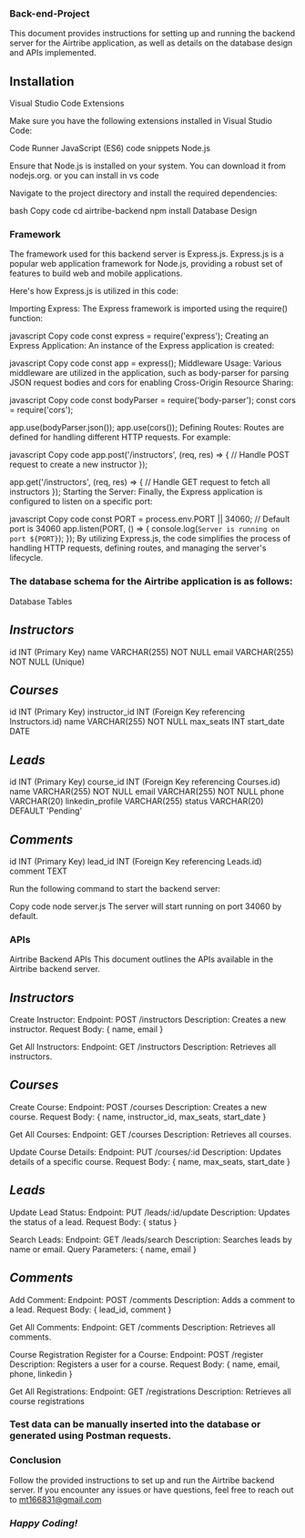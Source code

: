 ### **Back-end-Project**


This document provides instructions for setting up and running the backend server for the Airtribe application, as well as details on the database design and APIs implemented.

## **Installation**

Visual Studio Code Extensions

Make sure you have the following extensions installed in Visual Studio Code:

Code Runner
JavaScript (ES6) code snippets
Node.js

Ensure that Node.js is installed on your system. You can download it from nodejs.org. 
or 
you can install in vs code 


Navigate to the project directory and install the required dependencies:

bash
Copy code
cd airtribe-backend
npm install
Database Design

### **Framework**

The framework used for this backend server is Express.js. Express.js is a popular web application framework for Node.js, providing a robust set of features to build web and mobile applications.

Here's how Express.js is utilized in this code:

Importing Express: The Express framework is imported using the require() function:

javascript
Copy code
const express = require('express');
Creating an Express Application: An instance of the Express application is created:

javascript
Copy code
const app = express();
Middleware Usage: Various middleware are utilized in the application, such as body-parser for parsing JSON request bodies and cors for enabling Cross-Origin Resource Sharing:

javascript
Copy code
const bodyParser = require('body-parser');
const cors = require('cors');

app.use(bodyParser.json());
app.use(cors());
Defining Routes: Routes are defined for handling different HTTP requests. For example:

javascript
Copy code
app.post('/instructors', (req, res) => {
  // Handle POST request to create a new instructor
});

app.get('/instructors', (req, res) => {
  // Handle GET request to fetch all instructors
});
Starting the Server: Finally, the Express application is configured to listen on a specific port:

javascript
Copy code
const PORT = process.env.PORT || 34060; // Default port is 34060
app.listen(PORT, () => {
  console.log(`Server is running on port ${PORT}`);
});
By utilizing Express.js, the code simplifies the process of handling HTTP requests, defining routes, and managing the server's lifecycle.





### **The database schema for the Airtribe application is as follows:**

Database Tables
## *Instructors*
id INT (Primary Key)
name VARCHAR(255) NOT NULL
email VARCHAR(255) NOT NULL (Unique)

## *Courses*
id INT (Primary Key)
instructor_id INT (Foreign Key referencing Instructors.id)
name VARCHAR(255) NOT NULL
max_seats INT
start_date DATE

## *Leads*
id INT (Primary Key)
course_id INT (Foreign Key referencing Courses.id)
name VARCHAR(255) NOT NULL
email VARCHAR(255) NOT NULL
phone VARCHAR(20)
linkedin_profile VARCHAR(255)
status VARCHAR(20) DEFAULT 'Pending'

## *Comments*
id INT (Primary Key)
lead_id INT (Foreign Key referencing Leads.id)
comment TEXT

Run the following command to start the backend server:

Copy code
node server.js
The server will start running on port 34060 by default.

### **APIs**

Airtribe Backend APIs
This document outlines the APIs available in the Airtribe backend server.

## *Instructors*

Create Instructor:
Endpoint: POST /instructors
Description: Creates a new instructor.
Request Body: { name, email }

Get All Instructors:
Endpoint: GET /instructors
Description: Retrieves all instructors.

## *Courses*

Create Course:
Endpoint: POST /courses
Description: Creates a new course.
Request Body: { name, instructor_id, max_seats, start_date }

Get All Courses:
Endpoint: GET /courses
Description: Retrieves all courses.

Update Course Details:
Endpoint: PUT /courses/:id
Description: Updates details of a specific course.
Request Body: { name, max_seats, start_date }

## *Leads*

Update Lead Status:
Endpoint: PUT /leads/:id/update
Description: Updates the status of a lead.
Request Body: { status }

Search Leads:
Endpoint: GET /leads/search
Description: Searches leads by name or email.
Query Parameters: { name, email }

## *Comments*

Add Comment:
Endpoint: POST /comments
Description: Adds a comment to a lead.
Request Body: { lead_id, comment }

Get All Comments:
Endpoint: GET /comments
Description: Retrieves all comments.

Course Registration
Register for a Course:
Endpoint: POST /register
Description: Registers a user for a course.
Request Body: { name, email, phone, linkedin }

Get All Registrations:
Endpoint: GET /registrations
Description: Retrieves all course registrations

### **Test data can be manually inserted into the database or generated using Postman requests.**

### Conclusion
Follow the provided instructions to set up and run the Airtribe backend server. If you encounter any issues or have questions, feel free to reach out to mt166831@gmail.com 

### *Happy Coding!*
